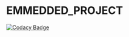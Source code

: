 # EMMEDDED_PROJECT

[![Codacy Badge](https://api.codacy.com/project/badge/Grade/aab199fde2c94c8ea99b4f1d33378749)](https://app.codacy.com/gh/261705/EMMEDDED_PROJECT?utm_source=github.com&utm_medium=referral&utm_content=261705/EMMEDDED_PROJECT&utm_campaign=Badge_Grade_Settings)